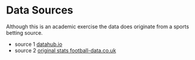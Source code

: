 # Data Sources
Although this is an academic exercise the data does
originate from a sports betting source.


- source 1 [datahub.io](https://datahub.io/sports-data/english-premier-league#data)
- source 2 [original stats football-data.co.uk](https://datahub.io/sports-data/english-premier-league#data)